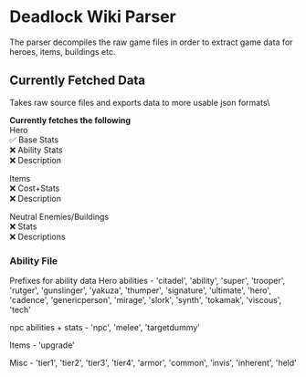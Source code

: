 # Deadlock Wiki Parser
The parser decompiles the raw game files in order to extract game data for heroes, items, buildings etc.

## Currently Fetched Data
Takes raw source files and exports data to more usable json formats\

**Currently fetches the following**\
Hero\
✅ Base Stats\
❌ Ability Stats\
❌ Description

Items\
❌ Cost+Stats\
❌ Description

Neutral Enemies/Buildings\
❌ Stats\
❌ Descriptions

### Ability File
Prefixes for ability data
Hero abilities - 'citadel', 'ability', 'super', 'trooper', 'rutger', 'gunslinger', 'yakuza', 'thumper', 'signature', 'ultimate', 'hero', 'cadence', 'genericperson', 'mirage', 'slork', 'synth', 'tokamak', 'viscous', 'tech'

npc abilities + stats - 'npc', 'melee', 'targetdummy'

Items - 'upgrade'

Misc - 'tier1', 'tier2', 'tier3', 'tier4', 'armor',  'common', 'invis', 'inherent', 'held'
